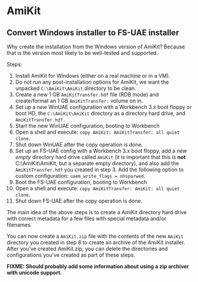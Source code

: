 # AmiKit

## Convert Windows installer to FS-UAE installer

Why create the installation from the Windows version of AmiKit? Because
that is the version most likely to be well-tested and supported.

Steps:

1. Install AmiKit for Windows (either on a real machine or in a VM).
2. Do not run any post-installation options for AmiKit, we want the unpacked
   `C:\AmiKit\AmiKit` directory to be clean.
3. Create a new 1 GB `AmiKitTransfer.hdf` file (RDB mode) and create/format
   an 1 GB `AmiKitTransfer:` volume on in.
4. Set up a _new_ WinUAE configuration with a Workbench 3.x boot floppy
   or boot HD, the `C:\AmiKit\AmiKit` directory as a directory hard drive,
   and `AmiKitTransfer.hdf.`
5. Start the new WinUAE configuration, booting to Workbench
6. Open a shell and execute: `copy AmiKit: AmiKitTransfer: all quiet clone`.
7. Shut down WinUAE after the copy operation is done.
8. Set up an FS-UAE config with a Workbench 3.x boot floppy, add a _new_
   _empty_ directory hard drive called `AmiKit` (it is important that this
   is **not** C:\AmiKit\AmiKit, but a separate empty directory), and also add
   the `AmiKitTransfer.hdf` you created in step 3. Add the following option to
   custom configuration: `uaem_write_flags = nhsparwed`.
9. Boot the FS-UAE configuration, booting to Workbench
10. Open a shell and execute: `copy AmiKitTransfer: AmiKit: all quiet clone`.
11. Shut down FS-UAE after the copy operation is done.

The main idea of the above steps is to create a AmiKit directory hard drive
with correct metadata for a few files with special metadata and/or filenames.

You can now create a `AmiKit.zip` file with the contents of the new `AmiKit`
directory you created in step 8 to create an archive of the AmiKit installer.
After you've created AmiKit.zip, you can delete the directories and
configurations you've created as part of these steps.

**FIXME: Should probably add some information about using a zip
archiver with unicode support.**
